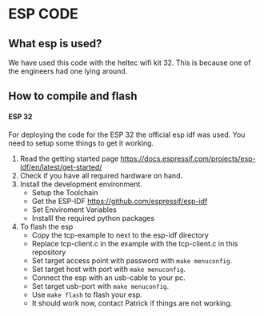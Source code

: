 # ESP CODE
## What esp is used?
We have used this code with the heltec wifi kit 32. This is because one of the engineers had one lying around. 
## How to compile and flash

#### ESP 32
For deploying the code for the ESP 32 the official esp idf was used. You need to setup some things to get it working.

1. Read the getting started page https://docs.espressif.com/projects/esp-idf/en/latest/get-started/ 
2. Check if you have all required hardware on hand.
3. Install the development environment. 
    - Setup the Toolchain
    - Get the ESP-IDF https://github.com/espressif/esp-idf 
    - Set Eniviroment Variables
    - Installl the required python packages
4. To flash the esp
    - Copy the tcp-example to next to the esp-idf directory 
    - Replace tcp-client.c in the example with the tcp-client.c in this repository 
    - Set target access point with password with `make menuconfig`.
    - Set target host with port with `make menuconfig`.
    - Connect the esp with an usb-cable to your pc.
    - Set target usb-port with `make menuconfig`.
    - Use `make flash` to flash your esp.
    - It should work now, contact Patrick if things are not working.
